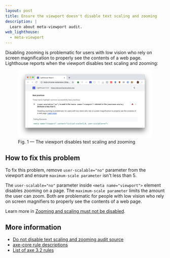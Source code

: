 ```yaml
---
layout: post
title: Ensure the viewport doesn't disable text scaling and zooming
description: |
  Learn about meta-viewport audit.
web_lighthouse:
  - meta-viewport
---
```


Disabling zooming is problematic for users with low vision
who rely on screen magnification to properly see the contents of a web page. 
Lighthouse reports when the viewport disables text scaling and zooming:

<figure class="w-figure">
  <img class="w-screenshot w-screenshot--filled" src="meta-viewport.png" alt="Lighthouse audit showing the viewport disables text scaling and zooming">
  <figcaption class="w-figcaption">
    Fig. 1 — The viewport disables text scaling and zooming
</figure>


## How to fix this problem

To fix this problem,
remove `user-scalable="no"` parameter from the viewport and
ensure `maximum-scale parameter` isn't less than 5.

The `user-scalable="no"` parameter inside `<meta name="viewport">` element disables zooming on a page.
The `maximum-scale parameter` limits the amount the user can zoom.
Both are problematic for people with low vision who rely on screen magnifiers
to properly see the contents of a web page.

Learn more in
[Zooming and scaling must not be disabled](https://dequeuniversity.com/rules/axe/3.2/meta-viewport).

<!--
## How this audit impacts overall Lighthouse score

Todo. I have no idea how accessibility scoring is working!
-->
## More information

- [Do not disable text scaling and zooming audit source](https://github.com/GoogleChrome/lighthouse/blob/master/lighthouse-core/audits/accessibility/meta-viewport.js)
- [axe-core rule descriptions](https://github.com/dequelabs/axe-core/blob/develop/doc/rule-descriptions.md)
- [List of axe 3.2 rules](https://dequeuniversity.com/rules/axe/3.2)